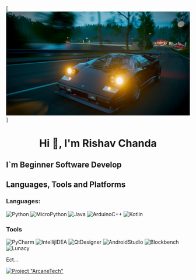 [![Head](https://github.com/SeptipioN/SeptipioN/blob/main/assets/20240505175314_1.jpg)]
<h1 align="center">Hi 👋, I'm Rishav Chanda</h1>

## I`m Beginner Software Develop

## Languages, Tools and Platforms
### Languages:
 ![Python](https://img.shields.io/badge/Python-0d1117?style=for-the-badge&logo=python&logoColor=f50505) 
 ![MicroPython](https://img.shields.io/badge/MicroPython-0d1117?style=for-the-badge&logo=micropython&logoColor=f50505) 
 ![Java](https://img.shields.io/badge/Java-0d1117?style=for-the-badge&logo=coffeescript&logoColor=f50505) 
 ![ArduinoC++](https://img.shields.io/badge/Arduino_C++-0d1117?style=for-the-badge&logo=cplusplus&logoColor=f50505)
 ![Kotlin](https://img.shields.io/badge/kotlin-0d1117?style=for-the-badge&logo=kotlin&logoColor=f50505)
### Tools
 ![PyCharm](https://img.shields.io/badge/PyCharm-0d1117?style=for-the-badge&logo=pycharm&logoColor=f50505) 
 ![IntellijIDEA](https://img.shields.io/badge/Intellij_IDEA-0d1117?style=for-the-badge&logo=IntellijIDEA&logoColor=f50505) 
 ![QtDesigner](https://img.shields.io/badge/Qt_Designer-0d1117?style=for-the-badge&logo=qt&logoColor=f50505) 
 ![AndroidStudio](https://img.shields.io/badge/Android_Studio-0d1117?style=for-the-badge&logo=AndroidStudio&logoColor=f50505)
 ![Blockbench](https://img.shields.io/badge/Blockbench-0d1117?style=for-the-badge&logo=Blockbench&logoColor=f50505)
  ![Lunacy](https://img.shields.io/badge/Lunacy-0d1117?style=for-the-badge&logo=Lunacy&logoColor=f50505)
  
Ect...

[![Project "ArcaneTech"](https://github.com/SeptipioN/SeptipioN/blob/main/assets/ArcaneTech.gif)](https://discord.com/invite/EjQa8b97Vz)